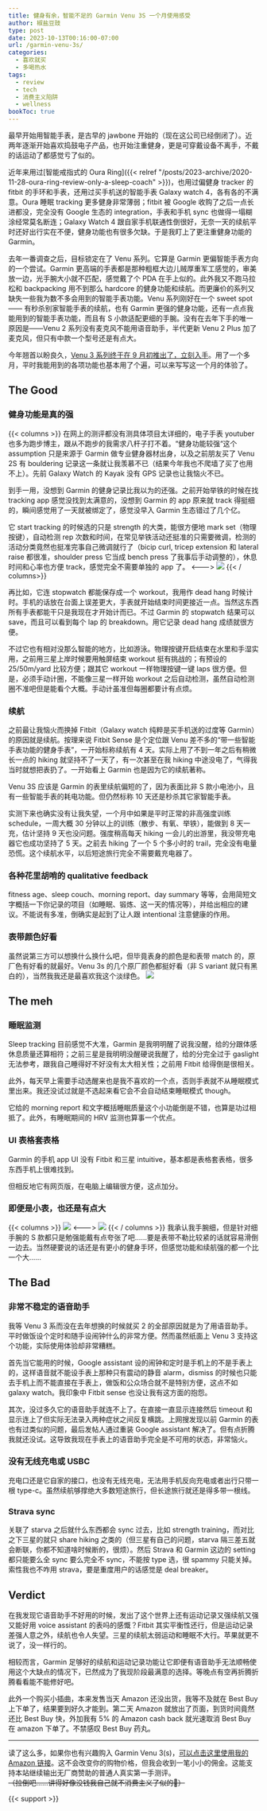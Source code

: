 ```yaml
---
title: 健身有余，智能不足的 Garmin Venu 3S 一个月使用感受
author: 椒盐豆豉
type: post
date: 2023-10-13T00:16:00-07:00
url: /garmin-venu-3s/
categories:
  - 喜欢就买
  - 多喝热水
tags:
  - review
  - tech
  - 消费主义陷阱
  - wellness
bookToc: true
---
```


最早开始用智能手表，是古早的 jawbone 开始的（现在这公司已经倒闭了）。近两年逐渐开始喜欢捣鼓电子产品，也开始注重健身，更是可穿戴设备不离手，不戴的话运动了都感觉亏了似的。

近年来用过[智能戒指式的 Oura Ring]({{< relref "/posts/2023-archive/2020-11-28-oura-ring-review-only-a-sleep-coach" >}})，也用过偏健身 tracker 的 fitbit 的手环和手表，还用过买手机送的智能手表 Galaxy watch 4，各有各的不满意。Oura 睡眠 tracking 更多健身非常薄弱；fitbit 被 Google 收购了之后一点长进都没，完全没有 Google 生态的 integration，手表和手机 sync 也做得一塌糊涂经常莫名断连；Galaxy Watch 4 跟自家手机联通性倒很好，无奈一天的续航平时还好出行实在不便，健身功能也有很多欠缺。于是我盯上了更注重健身功能的 Garmin。

去年一番调查之后，目标锁定在了 Venu 系列。它算是 Garmin 更偏智能手表方向的一个尝试。Garmin 更高端的手表都是那种粗框大边儿贼厚重军工感觉的，审美放一边，光手腕大小就不匹配，感觉戴了个 PDA 在手上似的。此外我又不跑马拉松和 backpacking 用不到那么 hardcore 的健身功能和续航。而更廉价的系列又缺失一些我为数不多会用到的智能手表功能。Venu 系列刚好在一个 sweet spot —— 有秒杀别家智能手表的续航，也有 Garmin 更强的健身功能，还有一点点我能用到的智能手表功能，而且有 S 小款适配更细的手腕。没有在去年下手的唯一原因是——Venu 2 系列没有麦克风不能用语音助手，半代更新 Venu 2 Plus 加了麦克风，但只有中款一个型号还是有点大。

今年翘首以盼良久，[Venu 3 系列终于在 9 月初推出了，立刻入手](https://amzn.to/3EvHQjj)。用了一个多月，平时我能用到的各项功能也基本用了个遍，可以来写写这一个月的体验了。

<!--more-->

## The Good
### 健身功能是真的强
{{< columns >}}
在网上的测评都没有测具体项目太详细的，电子手表 youtuber 也多为跑步博主，跟从不跑步的我需求八杆子打不着。“健身功能较强“这个 assumption 只是来源于 Garmin 做专业健身器材出身，以及之前朋友买了 Venu 2S 有 bouldering 记录这一条就让我羡慕不已（结果今年我也不爬墙了买了也用不上）。先前 Galaxy Watch 的 Kayak 没有 GPS 记录也让我恼火不已。

到手一用，没想到 Garmin 的健身记录比我以为的还强。之前开始举铁的时候在找 tracking app 感觉没找到太满意的，没想到  Garmin 的 app 原来就 track 得挺细的，瞬间感觉用了一天就被绑定了，感觉没早入 Garmin 生态错过了几个亿。

它 start tracking 的时候选的只是 strength 的大类，能很方便地 mark set（物理按键），自动检测 rep 次数和时间，在常见举铁活动还挺准的只需要微调，检测的活动分类竟然也挺准完事自己微调就行了（bicip curl, tricep extension 和 lateral raise 都很准，shoulder press 它当成 bench press 了我事后手动调整的），休息时间和心率也方便 track，感觉完全不需要单独的 app 了。
<--->
![](https://media.douchi.space/douchi/media_attachments/files/111/031/068/526/696/798/original/0cd2640d38fd2fd0.png)
{{< / columns>}}

再比如，它连 stopwatch 都能保存成一个 workout，我用作 dead hang 时候计时。手机的话放在台面上误差更大，手表就开始结束时间更接近一点。当然这东西所有手表都能干只是我现在才开始计而已。不过 Garmin 的 stopwatch 结果可以 save，而且可以看到每个 lap 的 breakdown。用它记录 dead hang 成绩就很方便。

不过它也有相对没那么智能的地方，比如游泳。物理按键开启结束在水里和手湿实用，之前用三星上岸时候要用触屏结束 workout 挺有挑战的；有预设的 25/50m/yard 比较方便；跟其它 workout 一样物理按键一键 laps 很方便。但是，必须手动计圈，不能像三星一样开始 workout 之后自动检测，虽然自动检测圈不准吧但是能看个大概。手动计虽准但每圈都要计有点烦。

### 续航
之前最让我恼火而换掉 Fitbit（Galaxy watch 纯粹是买手机送的过度等 Garmin）的原因就是续航。按理来说 Fitbit Sense 是个定位跟 Venu 差不多的“带一些智能手表功能的健身手表”，一开始标称续航有 4 天。实际上用了不到一年之后有稍微长一点的 hiking 就坚持不了一天了，有一次甚至在我 hiking 中途没电了，气得我当时就想把表扔了。一开始看上 Garmin 也是因为它的续航著称。

Venu 3S 应该是 Garmin 的表里续航偏短的了，因为表面比非 S 款小电池小，且有一些智能手表的耗电功能。但仍然标称 10 天还是秒杀其它家智能手表。

实测下来也确实没有让我失望，一个月中如果是平时正常的非高强度训练 schedule，一周大概 30 分钟以上的训练（散步、有氧、举铁），能做到 8 天一充，估计坚持 9 天也没问题。强度稍高每天 hiking 一会儿的出游里，我没带充电器它也成功坚持了 5 天。之前去 hiking 了一个 5 个多小时的 trail，完全没有电量恐慌。这个续航水平，以后短途旅行完全不需要戴充电器了。

### 各种花里胡哨的 qualitative feedback
fitness age、sleep couch、morning report、day summary 等等，会用简短文字概括一下你记录的项目（如睡眠、锻炼、这一天的情况等），并给出相应的建议。不能说有多准，倒确实是起到了让人跟 intentional 注意健康的作用。

### 表带颜色好看
虽然说第三方可以想换什么换什么吧，但毕竟表身的颜色是和表带 match 的，原厂色有好看的就最好。Venu 3s 的几个原厂颜色都挺好看（非 S variant 就只有黑白的），当然我我还是最喜欢我这个淡绿色。
![](https://media.douchi.space/douchi/media_attachments/files/111/229/909/977/327/043/original/84dfd85317cdba81.png)

## The meh
### 睡眠监测
Sleep tracking 目前感觉不大准，Garmin 是我明明醒了说我没醒，给的分跟体感休息质量还算相符；之前三星是我明明没醒硬说我醒了，给的分完全过于 gaslight 无法参考，跟我自己睡得好不好没有太大相关性；之前用 Fitbit 给得倒是很相关。

此外，每天早上需要手动选醒来也是我不喜欢的一个点，否则手表就不从睡眠模式里出来。我还没试过就是不选起来看它会不会自动结束睡眠模式 though。

它给的 morning report 和文字概括睡眠质量这个小功能倒是不错，也算是功过相抵了。此外，有睡眠期间的 HRV 监测也算事一个优点。

### UI 表格套表格
Garmin 的手机 app UI 没有 Fitbit 和三星 intuitive，基本都是表格套表格，很多东西手机上很难找到。

但相反地它有网页版，在电脑上编辑很方便，这点加分。

### 即便是小表，也还是有点大
{{< columns >}}
![](https://media.douchi.space/douchi/media_attachments/files/111/026/620/710/334/617/original/d806f7e40d200c5f.jpeg)
<--->
![](https://media.cmx.edu.kg/media_attachments/files/111/073/072/691/965/860/original/1941351f4b5d2e8e.jpeg)
{{< / columns >}}
我承认我手腕细，但是针对细手腕的 S 款都只是勉强能戴有点夸张了吧……要是表带不勒比较紧的话就容易滑倒一边去。当然硬要说的话还是有更小的健身手环，但感觉功能和续航强的都一个比一个大……

## The Bad
### 非常不稳定的语音助手
我等 Venu 3 系而没在去年想换的时候就买 2 的全部原因就是为了用语音助手。平时做饭设个定时和随手设闹钟什么的非常方便。然而虽然纸面上 Venu 3 支持这个功能，实际使用体验却非常糟糕。

首先当它能用的时候，Google assistant 设的闹钟和定时是手机上的不是手表上的，这样语音就不能设手表上那种只有震动的静音 alarm，dismiss 的时候也只能去手机上而不能直接在手表上，做饭和公众场合就不是特别方便，这点不如 galaxy watch。我印象中 Fitbit sense 也没让我有这方面的抱怨。

其次，没过多久它的语音助手就连不上了。在直接一直显示连接然后 timeout 和显示连上了但实际无法录入两种症状之间反复横跳。上网搜发现以前 Garmin 的表也有过类似的问题，最后发帖人通过重装 Google assistant 解决了。但有点折腾我就还没试。这导致我现在手表上的语音助手完全是不可用的状态，非常恼火。

### 没有无线充电或 USBC
充电口还是它自家的接口，也没有无线充电，无法用手机反向充电或者出行只带一根 type-c。虽然续航够撑绝大多数短途旅行，但长途旅行就还是得多带一根线。

### Strava sync
关联了 starva 之后就什么东西都会 sync 过去，比如 strength training，而对比之下三星的就只 share hiking 之类的（但三星有自己的问题，starva 隔三差五就会断联，你都不知道啥时候断的，很烦）。然后 Strava 和 Garmin 这边的 setting 都只能要么全 sync 要么完全不 sync，不能按 type 选，很 spammy 只能关掉。索性我也不咋用 strava，要是重度用户的话感觉是 deal breaker。

## Verdict
在我发现它语音助手不好用的时候，发出了这个世界上还有运动记录又强续航又强又能好用 voice assistant 的表吗的感慨？Fitbit 其实平衡性还行，但是运动记录差强人意之外，续航也令人失望。三星的续航太弱运动和睡眠不大行。苹果就更不说了，没一样行的。

相较而言，Garmin 足够好的续航和运动记录功能让它即便有语音助手无法顺畅使用这个大缺点的情况下，已然成为了我现阶段最满意的选择。等晚点有空再折腾折腾看看能不能修好吧。

此外一个购买小插曲，本来发售当天 Amazon 还没出货，我等不及就在 Best Buy 上下单了，结果要到好久才能到。第二天 Amazon 就放出了页面，到货时间竟然还比 Best Buy 快，外加我有 5% 的 Amazon cash back 就光速取消 Best Buy 在 amazon 下单了。不禁感叹 Best Buy 药丸。

---

读了这么多，如果你也有兴趣购入 Garmin Venu 3(s)，[可以点击这里使用我的 Amazon 链接](https://amzn.to/3EvHQjj)。这不会改变你的购物价格，但我会收到一笔小小的佣金。这能支持本站继续输出无厂商赞助的普通人真实第一手测评。\
~~（拉倒吧……讲得好像没钱我自己就不消费主义了似的🤣）~~

{{< support >}}
